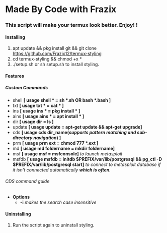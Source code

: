 # Made By Code with Frazix
### This script will make your termux look better. Enjoy! ! 
#### Installing
1. apt update && pkg install git && git clone https://github.com/Frazix12/termux-styling
1. cd termux-styling && chmod +x *
2. ./setup.sh or sh setup.sh to install styling. 


#### Features
##### Custom Commands
+ shell **[ usage shell \* = sh \*.sh OR bash \*.bash ]**
+ txt **[ usage txt \* = cat \* ]**
+ ins **[ usage ins \* = pkg install \* ]**
+ ains **[ usage ains \* = apt install \* ]**
+ dir **[ usage dir = ls ]**
+ update **[ usage update = apt-get update && apt-get upgrade]**
+ cds **[ usage cds dir_name(_supports pattern matching and sub-directory navigation_) ]**
+ prm **[ usage prm ext = chmod 777 \*.ext ]**
+ md **[ usage md foldername = mkdir foldername]**
+ msf **[ usage msf = msfconsole]** *to launch metasploit*
+ msfdb **[ usage msfdb = initdb $PREFIX/var/lib/postgresql && pg_ctl -D $PREFIX/var/lib/postgresql start]** *to connect to metasploit database if it isn't connected automatically **which is often**.*

###### CDS command guide
+ **Options**
  + **-i** *makes the search case insensitive*

#### Uninstalling
1. Run the script again to uninstall styling.
